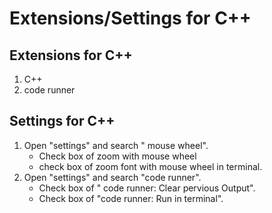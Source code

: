 # Extensions/Settings for C++

## Extensions for C++
1. C++
2. code runner


## Settings for C++
1. Open "settings" and search " mouse wheel".
   - Check box of zoom with mouse wheel
   - check box of zoom font with mouse wheel in terminal.
2. Open "settings" and search "code runner".
   - Check box of " code runner: Clear pervious Output".
   - Check box of "code runner: Run in terminal".